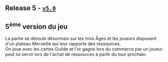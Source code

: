 ## Release 5 - [`v5.0`](https://github.com/uca-m1informatique-softeng/M1-S1-7W-lamac/tree/v5.0)

## 5<sup>ème</sup> version du jeu

La partie se déroule désormais sur les trois Âges
et les joueurs disposent d'un plateau Merveille qui leur
rapporte des ressources. <br>
On joue avec les cartes Guilde et l'or gagné lors du
commerce par un joueur peut lui servir lors de l'achat
de ressources à partir du tour prochain.
